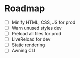 # Roadmap

- [ ] Minify HTML, CSS, JS for prod
- [ ] Warn unused styles dev
- [ ] Preload all files for prod
- [ ] LiveReload for dev
- [ ] Static rendering
- [ ] Awning CLI
